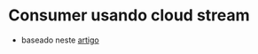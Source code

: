 # Consumer usando cloud stream

- baseado neste [artigo](https://medium.com/@jvoliveiran/spring-cloud-stream-simplificando-o-uso-de-message-broker-parte-2-e82d02e1371c)